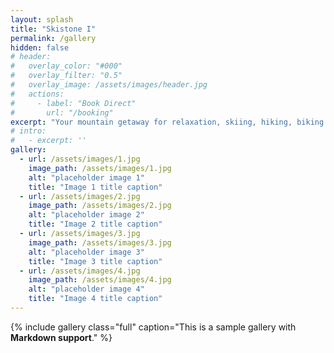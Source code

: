 ```yaml
---
layout: splash
title: "Skistone I"
permalink: /gallery
hidden: false
# header:
#   overlay_color: "#000"
#   overlay_filter: "0.5"
#   overlay_image: /assets/images/header.jpg
#   actions:
#     - label: "Book Direct"
#       url: "/booking"
excerpt: "Your mountain getaway for relaxation, skiing, hiking, biking and a whole lot more!"
# intro: 
#   - excerpt: ''
gallery:
  - url: /assets/images/1.jpg
    image_path: /assets/images/1.jpg
    alt: "placeholder image 1"
    title: "Image 1 title caption"
  - url: /assets/images/2.jpg
    image_path: /assets/images/2.jpg
    alt: "placeholder image 2"
    title: "Image 2 title caption"
  - url: /assets/images/3.jpg
    image_path: /assets/images/3.jpg
    alt: "placeholder image 3"
    title: "Image 3 title caption"
  - url: /assets/images/4.jpg
    image_path: /assets/images/4.jpg
    alt: "placeholder image 4"
    title: "Image 4 title caption"
---
```


<!-- {% include feature_row id="intro" type="center" %} -->

{% include gallery class="full" caption="This is a sample gallery with **Markdown support**." %}
